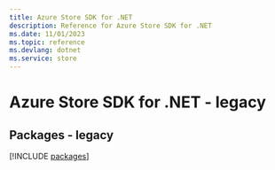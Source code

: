 ```yaml
---
title: Azure Store SDK for .NET
description: Reference for Azure Store SDK for .NET
ms.date: 11/01/2023
ms.topic: reference
ms.devlang: dotnet
ms.service: store
---
```

# Azure Store SDK for .NET - legacy
## Packages - legacy
[!INCLUDE [packages](store-index.md)]